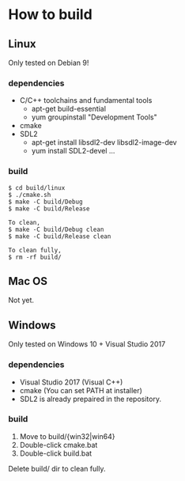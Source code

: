 # How to build

## Linux
Only tested on Debian 9!

### dependencies
* C/C++ toolchains and fundamental tools
  * apt-get build-essential
  * yum groupinstall "Development Tools"
* cmake
* SDL2
  * apt-get install libsdl2-dev libsdl2-image-dev
  * yum install SDL2-devel ...

### build
```
$ cd build/linux
$ ./cmake.sh
$ make -C build/Debug
$ make -C build/Release

To clean,
$ make -C build/Debug clean
$ make -C build/Release clean

To clean fully,
$ rm -rf build/
```

## Mac OS
Not yet.

## Windows
Only tested on Windows 10 + Visual Studio 2017
### dependencies
* Visual Studio 2017 (Visual C++)
* cmake (You can set PATH at installer)
* SDL2 is already prepaired in the repository.

### build
1. Move to build/{win32|win64}
1. Double-click cmake.bat
1. Double-click build.bat

Delete build/ dir to clean fully.
